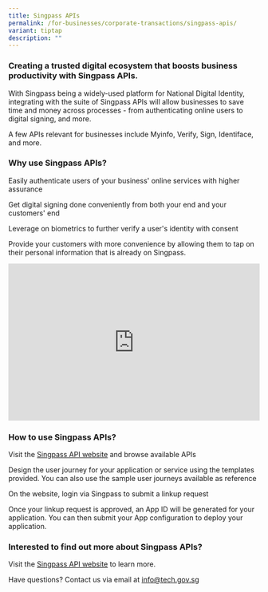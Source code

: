 ```yaml
---
title: Singpass APIs
permalink: /for-businesses/corporate-transactions/singpass-apis/
variant: tiptap
description: ""
---
```

<h3>Creating a trusted digital ecosystem that boosts business productivity with Singpass APIs.</h3>
<p>With Singpass being a widely-used platform for National Digital Identity,
integrating with the suite of Singpass APIs will allow businesses to save
time and money across processes - from authenticating online users to digital
signing, and more.</p>
<p>A few APIs relevant for businesses include Myinfo, Verify, Sign, Identiface,
and more.</p>
<h3>Why use Singpass APIs? </h3>
<p>Easily authenticate users of your business' online services with higher
assurance</p>
<p>Get digital signing done conveniently from both your end and your customers'
end</p>
<p>Leverage on biometrics to further verify a user's identity with consent</p>
<p>Provide your customers with more convenience by allowing them to tap on
their personal information that is already on Singpass.</p>
<div class="iframe-wrapper">
<iframe style="max-width: 100%;" height="315" width="560" allowfullscreen="true" frameborder="0" src="https://www.youtube.com/embed/NGj3XXU-HgE?si=ffeuUXuU_nznZZJl"></iframe>
</div>
<h3>How to use Singpass APIs?</h3>
<p>Visit the <a href="https://api.singpass.gov.sg/" rel="noopener noreferrer nofollow" target="_blank">Singpass API website</a> and
browse available APIs</p>
<p>Design the user journey for your application or service using the templates
provided. You can also use the sample user journeys available as reference</p>
<p>On the website, login via Singpass to submit a linkup request</p>
<p>Once your linkup request is approved, an App ID will be generated for
your application. You can then submit your App configuration to deploy
your application.</p>
<h3>Interested to find out more about Singpass APIs?</h3>
<p>Visit the <a href="https://api.singpass.gov.sg/" rel="noopener noreferrer nofollow" target="_blank">Singpass API website</a> to
learn more.</p>
<p>Have questions? Contact us via email at <a href="mailto:info@tech.gov.sg" rel="noopener noreferrer nofollow" target="_blank">info@tech.gov.sg</a>
</p>